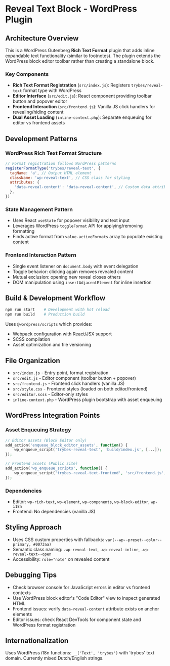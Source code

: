 # Reveal Text Block - WordPress Plugin

## Architecture Overview

This is a WordPress Gutenberg **Rich Text Format** plugin that adds inline expandable text functionality (similar to footnotes). The plugin extends the WordPress block editor toolbar rather than creating a standalone block.

### Key Components

- **Rich Text Format Registration** (`src/index.js`): Registers `trybes/reveal-text` format type with WordPress
- **Editor Interface** (`src/edit.js`): React component providing toolbar button and popover editor
- **Frontend Interaction** (`src/frontend.js`): Vanilla JS click handlers for revealing/hiding content
- **Dual Asset Loading** (`inline-context.php`): Separate enqueuing for editor vs frontend assets

## Development Patterns

### WordPress Rich Text Format Structure

```javascript
// Format registration follows WordPress patterns
registerFormatType('trybes/reveal-text', {
  tagName: 'a', // Output HTML element
  className: 'wp-reveal-text', // CSS class for styling
  attributes: {
    'data-reveal-content': 'data-reveal-content', // Custom data attribute
  },
})
```

### State Management Pattern

- Uses React `useState` for popover visibility and text input
- Leverages WordPress `toggleFormat` API for applying/removing formatting
- Finds active format from `value.activeFormats` array to populate existing content

### Frontend Interaction Pattern

- Single event listener on `document.body` with event delegation
- Toggle behavior: clicking again removes revealed content
- Mutual exclusion: opening new reveal closes others
- DOM manipulation using `insertAdjacentElement` for inline insertion

## Build & Development Workflow

```bash
npm run start    # Development with hot reload
npm run build    # Production build
```

Uses `@wordpress/scripts` which provides:

- Webpack configuration with React/JSX support
- SCSS compilation
- Asset optimization and file versioning

## File Organization

- `src/index.js` - Entry point, format registration
- `src/edit.js` - Editor component (toolbar button + popover)
- `src/frontend.js` - Frontend click handlers (vanilla JS)
- `src/style.css` - Frontend styles (loaded on both editor/frontend)
- `src/editor.scss` - Editor-only styles
- `inline-context.php` - WordPress plugin bootstrap with asset enqueuing

## WordPress Integration Points

### Asset Enqueuing Strategy

```php
// Editor assets (Block Editor only)
add_action('enqueue_block_editor_assets', function() {
    wp_enqueue_script('trybes-reveal-text', 'build/index.js', [...]);
});

// Frontend assets (Public site)
add_action('wp_enqueue_scripts', function() {
    wp_enqueue_script('trybes-reveal-text-frontend', 'src/frontend.js', [...]);
});
```

### Dependencies

- Editor: `wp-rich-text`, `wp-element`, `wp-components`, `wp-block-editor`, `wp-i18n`
- Frontend: No dependencies (vanilla JS)

## Styling Approach

- Uses CSS custom properties with fallbacks: `var(--wp--preset--color--primary, #0073aa)`
- Semantic class naming: `.wp-reveal-text`, `.wp-reveal-inline`, `.wp-reveal-text--open`
- Accessibility: `role="note"` on revealed content

## Debugging Tips

- Check browser console for JavaScript errors in editor vs frontend contexts
- Use WordPress block editor's "Code Editor" view to inspect generated HTML
- Frontend issues: verify `data-reveal-content` attribute exists on anchor elements
- Editor issues: check React DevTools for component state and WordPress format registration

## Internationalization

Uses WordPress i18n functions: `__('Text', 'trybes')` with 'trybes' text domain. Currently mixed Dutch/English strings.
